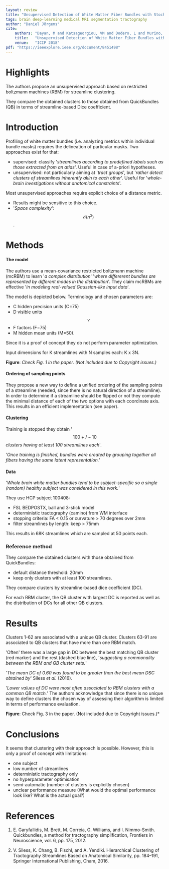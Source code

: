 ```yaml
---
layout: review
title: "Unsupervised Detection of White Matter Fiber Bundles with Stochastic Neural Networks"
tags: brain deep-learning medical MRI segmentation tractography
author: "Daniel Jörgens"
cite:
    authors: "Dayan, M and Katsageorgiou, VM and Dodero, L and Murino, V and Sona, D"
    title:   "Unsupervised Detection of White Matter Fiber Bundles with Stochastic Neural Networks"
    venue:   "ICIP 2018"
pdf: "https://ieeexplore.ieee.org/document/8451498"
---
```



# Highlights

The authors propose an unsupervised approach based on restricted boltzmann machines (RBM)
for streamline clustering.

They compare the obtained clusters to those obtained from QuickBundles (QB)
in terms of streamline-based Dice coefficient.

# Introduction

Profiling of white matter bundles (i.e. analyzing metrics within individual bundle masks)
requires the delineation of particular masks. Two approaches exist for that:
 - supervised: classify '*streamlines according to predefined labels such as those extracted from an atlas*'.
   Useful in case of a-priori hypotheses.
 - unsupervised: not particularly aiming at '*tract groups*', but '*rather detect
   clusters of streamlines inherently akin to each other*'.
   Useful for '*whole-brain investigations without anatomical constraints*'.

Most unsupervised approaches require explicit choice of a distance metric.
 - Results might be sensitive to this choice.
 - '*Space complexity*': $$\mathcal{O}(n^2)$$.

# Methods

#### The model

The authors use a mean-covariance restricted boltzmann machine (mcRBM) to
learn '*a complex distribution*' '*where differerent bundles are represented
by different modes in the distribution*'. They claim mcRBMs are effective
'*in modeling real-valued Gaussian-like input data*'.

The model is depicted below. Terminology and chosen parameters are:
 - C hidden precision units (C=75)
 - D visible units $$v$$
 - F factors (F=75)
 - M hidden mean units (M=50).

Since it is a proof of concept they do not perform parameter optimization.

Input dimensions for K streamlines with N samples each: K x 3N.

**Figure**: *Check Fig. 1 in the paper. (Not included due to Copyright issues.)*

#### Ordering of sampling points

They propose a new way to define a unified ordering of the sampling points
of a streamline (needed, since there is no natural direction of a streamline).
In order to determine if a streamline should be flipped or not they compute
the minimal distance of each of the two options with each coordinate axis.
This results in an efficient implementation (see paper).

#### Clustering

Training is stopped they obtain '$$100 +/- 10$$ *clusters having at least
100 streamlines each*'.

'*Once training is finished, bundles were created by grouping together all
fibers having the same latent representation.*' 

#### Data

'*Whole brain white matter bundles tend to be subject-specific so a single
(random) healthy subject was considered in this work.*'

They use HCP subject 100408:
 - FSL BEDPOSTX, ball and 3-stick model
 - deterministic tractography (camino) from WM interface
 - stopping criteria: FA \< 0.15 or curvature \> 70 degrees over 2mm
 - filter streamlines by length: keep \> 75mm

This results in 68K streamlines which are sampled at 50 points each.

### Reference method

They compare the obtained clusters with those obtained from QuickBundles:
 - default distance threshold: 20mm
 - keep only clusters with at least 100 streamlines.

They compare clusters by streamline-based dice coefficient (DC).

For each RBM cluster, the QB cluster with largest DC is reported as well
as the distribution of DCs for all other QB clusters.

# Results

Clusters 1-62 are associated with a unique QB cluster. Clusters 63-91
are associated to QB clusters that have more than one RBM match.

'Often' there was a large gap in DC between the best matching QB cluster (red marker)
and the rest (dashed blue line), '*suggesting a commonality between the
RBM and QB cluster sets.*'

'*The mean DC of 0.60 was found to be greater than the best mean DSC obtained
by*' Siless *et al.* (2016).

'*Lower values of DC were most often associated to RBM clusters with a
common QB match.*' The authors acknowledge that since there is no unique
way to define clusters the chosen way of assessing their algorithm
is limited in terms of performance evaluation.

**Figure**: Check Fig. 3 in the paper. (Not included due to Copyright issues.)*


# Conclusions

It seems that clustering with their approach is possible.
However, this is only a proof of concept with limitations:
 - one subject
 - low number of streamlines
 - deterministic tractography only
 - no hyperparameter optimisation
 - semi-automatic (number of clusters is explicitly chosen)
 - unclear performance measure (What would the optimal performance look like?
   What is the actual goal?) 


# References

 1. E. Garyfallidis, M. Brett, M. Correia, G. Williams, and I. Nimmo-Smith.
      Quickbundles, a method for tractography simplification,
      Frontiers in Neuroscience, vol. 6, pp. 175, 2012.
      
 2. V. Siless, K. Chang, B. Fischl, and A. Yendiki. Hierarchical Clustering
      of Tractography Streamlines Based on Anatomical Similarity, pp. 184–191,
      Springer International Publishing, Cham, 2016.
